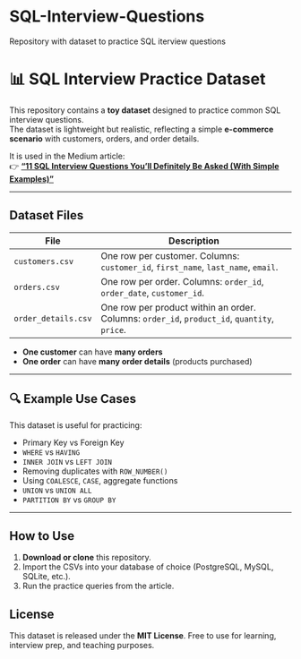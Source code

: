 # SQL-Interview-Questions
Repository with dataset to practice SQL iterview questions

# 📊 SQL Interview Practice Dataset  

This repository contains a **toy dataset** designed to practice common SQL interview questions.  
The dataset is lightweight but realistic, reflecting a simple **e-commerce scenario** with customers, orders, and order details.  

It is used in the Medium article:  
👉 [**“11 SQL Interview Questions You’ll Definitely Be Asked (With Simple Examples)”**](https://medium.com/@moon2512/11-sql-interview-questions-youll-definitely-be-asked-with-simple-examples-9258e815784a)  
 

---

## Dataset Files  

| File | Description |
|------|------------|
| `customers.csv`     | One row per customer. Columns: `customer_id`, `first_name`, `last_name`, `email`. |
| `orders.csv`        | One row per order. Columns: `order_id`, `order_date`, `customer_id`. |
| `order_details.csv` | One row per product within an order. Columns: `order_id`, `product_id`, `quantity`, `price`. |


- **One customer** can have **many orders**  
- **One order** can have **many order details** (products purchased)  

---

## 🔍 Example Use Cases  

This dataset is useful for practicing:  

- Primary Key vs Foreign Key  
- `WHERE` vs `HAVING`  
- `INNER JOIN` vs `LEFT JOIN`  
- Removing duplicates with `ROW_NUMBER()`  
- Using `COALESCE`, `CASE`, aggregate functions  
- `UNION` vs `UNION ALL`  
- `PARTITION BY` vs `GROUP BY`  

---

## How to Use

1. **Download or clone** this repository.  
2. Import the CSVs into your database of choice (PostgreSQL, MySQL, SQLite, etc.).  
3. Run the practice queries from the article.

## License

This dataset is released under the **MIT License**.
Free to use for learning, interview prep, and teaching purposes.
